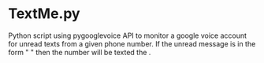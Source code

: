 TextMe.py
=====================================
Python script using pygooglevoice API to monitor a google voice account for unread texts from a given phone number. If the unread message is in the form "<number-to-text> <message>" then the <number-to-text> number will be texted the <message>.